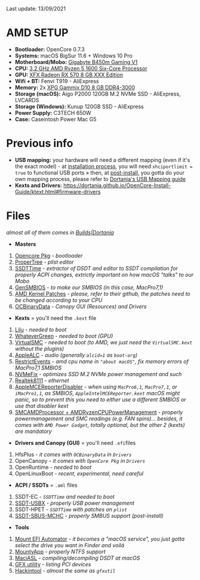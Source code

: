 Last update: 13/09/2021

# AMD SETUP
* **Bootloader:** OpenCore 0.7.3
* **Systems:** macOS BigSur 11.6 + Windows 10 Pro
* **Motherboard/Mobo:** [Gigabyte B450m Gaming V1](https://www.gigabyte.com/br/Motherboard/B450M-GAMING-rev-1x/sp#sp)
* **CPU:** [3,2 GHz AMD Ryzen 5 1600 Six-Core Processor](https://www.amd.com/pt/products/cpu/amd-ryzen-5-1600)
* **GPU:** [XFX Radeon RX 570 8 GB XXX Edition](https://www.xfxforce.com/gpus/amd-radeon-tm-rx-570-rs-8gb-xxx-edition-2)
* **Wifi + BT:** Fenvi T919 - AliExpress
* **Memory:** 2x [XPG Gammix D10 8 GB DDR4-3000](https://www.xpg.com/pt/xpg/486)
* **Storage (macOS):** Aigo P2000 120GB M.2 NVMe SSD - AliExpress, LVCARDS
* **Storage (Windows):** Kunup 120GB SSD - AliExpress
* **Power Supply:** C3TECH 650W
* **Case:** Caseintosh Power Mac G5


# Previous info
* **USB mapping:** your hardware will need a different mapping (even if it's the exact model) - at [installation process](#installation-process), you will need `xhciportlimit = true` to functional USB ports » then, at [post-install](#post-install), you gotta do your own mapping process, please refer to [Dortania's USB Mapping guide](https://dortania.github.io/OpenCore-Post-Install/usb/)
* **Kexts and Drivers:** https://dortania.github.io/OpenCore-Install-Guide/ktext.html#firmware-drivers

# Files
*almost all of them comes in [Builds|Dortania](https://dortania.github.io/builds/?viewall=true)*
* **Masters**
1. [Opencore Pkg](https://github.com/acidanthera/OpenCorePkg/releases/) - *bootloader*
2. [ProperTree](https://github.com/corpnewt/ProperTree) - *plist editor*
3. [SSDTTime](https://github.com/corpnewt/SSDTTime) - *extractor of DSDT and editor to SSDT compilation for properly ACPI changes, extrictly important on how macOS "talks" to our Mobo*
5. [GenSMBIOS](https://github.com/corpnewt/GenSMBIOS) - *to make our SMBIOS (in this case, MacPro7,1)*
6. [AMD Kernel Patches](https://github.com/AMD-OSX/AMD_Vanilla/tree/master) - *please, refer to their github, the patches need to be changed according to your CPU*
7. [OCBinaryData](https://github.com/acidanthera/OcBinaryData) - *Canopy GUI (Resources) and Drivers*

* **Kexts** = you'll need the `.kext` file
1. [Lilu](https://github.com/acidanthera/Lilu/releases/) - *needed to boot*
2. [WhateverGreen](https://github.com/acidanthera/WhateverGreen/releases/) - *needed to boot (GPU)*
3. [VirtualSMC](https://github.com/acidanthera/VirtualSMC/releases/) - *needed to boot (to AMD, we just need the `VirtualSMC.kext` without the plugins)*
4. [AppleALC](https://github.com/acidanthera/AppleALC/releases/) - *audio (generally `alcid=1` as `boot-arg`)*
5. [RestrictEvents](https://github.com/acidanthera/RestrictEvents/releases/) - *amd cpu name in `"about macOS"`, fix memory errors of MacPro7,1 SMBIOS*
6. [NVMeFix](https://github.com/acidanthera/NVMeFix/releases/) - *optimizes SSD M.2 NVMe power management and such*
7. [Realtek8111](https://github.com/Mieze/RTL8111_driver_for_OS_X/releases/) - *ethernet*
8. [AppleMCEReporterDisabler](https://github.com/AMD-OSX/AMD_Vanilla/blob/master/Extra/AppleMCEReporterDisabler.kext.zip) - *when using `MacPro6,1`, `MacPro7,1`, or `iMacPro1,1`, as SMBIOS, `AppleIntelMCEReporter.kext` macOS might panic, so to prevent this you need to either use a different SMBIOS or use that disabler kext*
9. [SMCAMDProcessor + AMDRyzenCPUPowerManagement](https://github.com/trulyspinach/SMCAMDProcessor/releases/) - *properly powermanagement and SMC readings (e.g. FAN spins)... besides, it comes with `AMD Power Gadget`, totally optional, but the other 2 (kexts) are mandatory*
* **Drivers and Canopy (GUI)** = you'll need `.efi`files
1. HfsPlus - *it comes with `OCBinaryData` in `Drivers`*
2. OpenCanopy - *it comes with `OpenCore Pkg` in `Drivers`*
3. OpenRuntime - *needed to boot*
4. OpenLinuxBoot - *recent, experimental, need careful*
* **ACPI / SSDTs** = `.aml` files
1. SSDT-EC - *`SSDTTime` and needed to boot*
2. [SSDT-USBX](https://github.com/dortania/OpenCore-Post-Install/blob/master/extra-files/SSDT-USBX.aml) - *properly USB power management*
3. SSDT-HPET - *`SSDTTime` with patches on `plist`*
4. [SSDT-SBUS-MCHC](https://dortania.github.io/Getting-Started-With-ACPI/Universal/smbus.html) - *properly SMBUS support (post-install)*
* **Tools**
1. [Mount EFI Automator](https://github.com/corpnewt/MountEFI/blob/update/Mount%20EFI%20Automator%20Quick%20Action.zip) - *it becomes a "macOS service", you just gotta select the drive you want in Finder and voilá*
2. [MountyApp](https://mounty.app/) - *properly NTFS support*
3. [MaciASL](https://github.com/acidanthera/MaciASL/releases/) - *compiling/decompiling DSDT at macOS*
4. [GFX utility](https://github.com/acidanthera/gfxutil/releases/) - *listing PCI devices*
5. [Hackintool](https://github.com/headkaze/Hackintool/releases/) - *almost the same as `gfxutil`*
